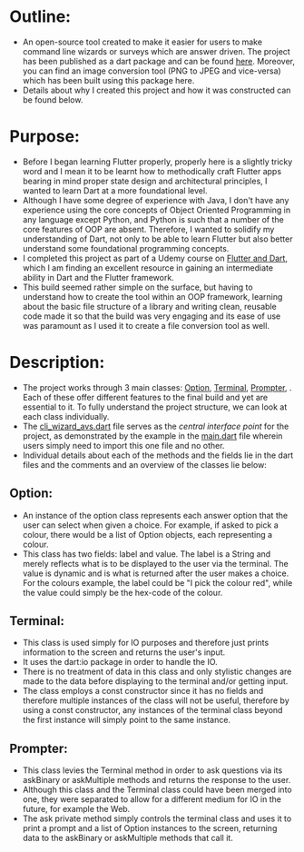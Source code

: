 # Outline:
- An open-source tool created to make it easier for users to make command line wizards or surveys which are answer driven. The project has been published as a dart package and can be found [here](https://pub.dev/packages/cli_wizard_avs). Moreover, you can find an image conversion tool (PNG to JPEG and vice-versa) which has been built using this package here.
- Details about why I created this project and how it was constructed can be found below.

# Purpose:
- Before I began learning Flutter properly, properly here is a slightly tricky word and I mean it to be learnt how to methodically craft Flutter apps bearing in mind proper state design and architectural principles, I wanted to learn Dart at a more foundational level. 
- Although I have some degree of experience with Java, I don't have any experience using the core concepts of Object Oriented Programming in any language except Python, and Python is such that a number of the core features of OOP are absent. Therefore, I wanted to solidify my understanding of Dart, not only to be able to learn Flutter but also better understand some foundational programming concepts.
- I completed this project as part of a Udemy course on [Flutter and Dart](https://www.udemy.com/course/dart-and-flutter-the-complete-developers-guide/learn/lecture/10645864?components=buy_button%2Cdiscount_expiration%2Cgift_this_course%2Cpurchase%2Cdeal_badge%2Credeem_coupon#overview), which I am finding an excellent resource in gaining an intermediate ability in Dart and the Flutter framework. 
- This build seemed rather simple on the surface, but having to understand how to create the tool within an OOP framework, learning about the basic file structure of a library and writing clean, reusable code made it so that the build was very engaging and its ease of use was paramount as I used it to create a file conversion tool as well.  

# Description:
- The project works through 3 main classes: [Option](https://github.com/akashvshroff/CLI_Wizard_Tool/blob/master/lib/src/option.dart), [Terminal](https://github.com/akashvshroff/CLI_Wizard_Tool/blob/master/lib/src/terminal.dart), [Prompter](https://github.com/akashvshroff/CLI_Wizard_Tool/blob/master/lib/src/prompter.dart), . Each of these offer different features to the final build and yet are essential to it. To fully understand the project structure, we can look at each class individually. 
- The [cli_wizard_avs.dart](https://github.com/akashvshroff/CLI_Wizard_Tool/blob/master/lib/cli_wizard_avs.dart) file serves as the *central interface point* for the project, as demonstrated by the example in the [main.dart](https://github.com/akashvshroff/CLI_Wizard_Tool/blob/master/example/main.dart) file wherein users simply need to import this one file and no other. 
- Individual details about each of the methods and the fields lie in the dart files and the comments and an overview of the classes lie below:

## Option:
- An instance of the option class represents each answer option that the user can select when given a choice. For example, if asked to pick a colour, there would be a list of Option objects, each representing a colour. 
- This class has two fields: label and value. The label is a String and merely reflects what is to be displayed to the user via the terminal. The value is dynamic and is what is returned after the user makes a choice. For the colours example, the label could be "I pick the colour red", while the value could simply be the hex-code of the colour. 

## Terminal:
- This class is used simply for IO purposes and therefore just prints information to the screen and returns the user's input. 
- It uses the dart:io package in order to handle the IO. 
- There is no treatment of data in this class and only stylistic changes are made to the data before displaying to the terminal and/or getting input. 
- The class employs a const constructor since it has no fields and therefore multiple instances of the class will not be useful, therefore by using a const constructor, any instances of the terminal class beyond the first instance will simply point to the same instance. 

## Prompter:
- This class levies the Terminal method in order to ask questions via its askBinary or askMultiple methods and returns the response to the user. 
- Although this class and the Terminal class could have been merged into one, they were separated to allow for a different medium for IO in the future, for example the Web.
- The ask private method simply controls the terminal class and uses it to print a prompt and a list of Option instances to the screen, returning data to the askBinary or askMultiple methods that call it. 

